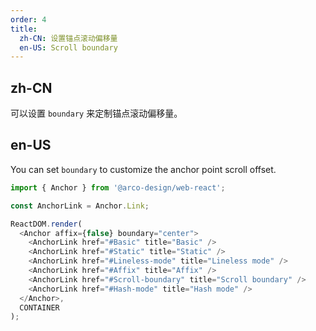 ```yaml
---
order: 4
title:
  zh-CN: 设置锚点滚动偏移量
  en-US: Scroll boundary
---
```


## zh-CN

可以设置 `boundary` 来定制锚点滚动偏移量。

## en-US

You can set `boundary` to customize the anchor point scroll offset.

```js
import { Anchor } from '@arco-design/web-react';

const AnchorLink = Anchor.Link;

ReactDOM.render(
  <Anchor affix={false} boundary="center">
    <AnchorLink href="#Basic" title="Basic" />
    <AnchorLink href="#Static" title="Static" />
    <AnchorLink href="#Lineless-mode" title="Lineless mode" />
    <AnchorLink href="#Affix" title="Affix" />
    <AnchorLink href="#Scroll-boundary" title="Scroll boundary" />
    <AnchorLink href="#Hash-mode" title="Hash mode" />
  </Anchor>,
  CONTAINER
);
```
